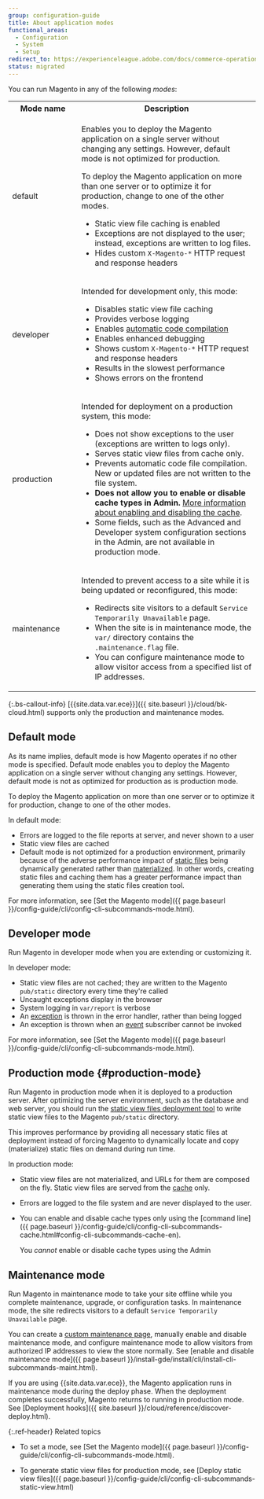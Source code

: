 ```yaml
---
group: configuration-guide
title: About application modes
functional_areas:
  - Configuration
  - System
  - Setup
redirect_to: https://experienceleague.adobe.com/docs/commerce-operations/configuration-guide/setup/application-modes.html
status: migrated
---
```


You can run Magento in any of the following *modes*:

<table>
    <tbody>
        <tr>
            <th style="width: 125px;">Mode name</th>
            <th>Description</th>
        </tr>
        <tr>
        <td>default</td>
        <td><p>Enables you to deploy the Magento application on a single server without changing any settings. However, default mode is not optimized for production.</p>
            <p>To deploy the Magento application on more than one server or to optimize it for production, change to one of the other modes.</p>
            <ul><li>Static view file caching is enabled</li>
                <li>Exceptions are not displayed to the user; instead, exceptions are written to log files.</li>
                <li>Hides custom <code>X-Magento-*</code> HTTP request and response headers</li></ul>
            </td>
    </tr>
    <tr>
        <td>developer</td>
        <td><p>Intended for development only, this mode:</p>
            <ul><li>Disables static view file caching</li>
                <li>Provides verbose logging</li>
                <li>Enables <a href="{{ page.baseurl }}/config-guide/cli/config-cli-subcommands-compiler.html">automatic code compilation</a></li>
                <li>Enables enhanced debugging</li>
                <li>Shows custom <code>X-Magento-*</code> HTTP request and response headers</li>
                <li>Results in the slowest performance</li>
                <li>Shows errors on the frontend</li></ul>
    </td>
    </tr>
    <tr>
        <td>production</td>
        <td><p>Intended for deployment on a production system, this mode:</p>
            <ul><li>Does not show exceptions to the user (exceptions are written to logs only).</li>
                <li>Serves static view files from cache only.</li>
                <li>Prevents automatic code file compilation. New or updated files are not written to the file system.</li>
                <li><b>Does not allow you to enable or disable cache types in Admin.</b> <a href="{{ page.baseurl }}/config-guide/cli/config-cli-subcommands-cache.html#config-cli-subcommands-cache-en">More information about enabling and disabling the cache</a>.</li>
                <li>Some fields, such as the Advanced and Developer system configuration sections in the Admin, are not available in production mode.</li>
            </ul></td>
    </tr>
   <tr>
        <td>maintenance</td>
        <td><p>Intended to prevent access to a site while it is being updated or reconfigured, this mode:</p>
            <ul><li>Redirects site visitors to a default <code>Service Temporarily Unavailable</code> page.</li>
                <li>When the site is in maintenance mode, the <code>var/</code> directory contains the <code>.maintenance.flag</code> file.</li>
                <li>You can configure maintenance mode to allow visitor access from a specified list of IP addresses.</li>
            </ul></td>
        </tr>
</tbody>
</table>

 {:.bs-callout-info}
[{{site.data.var.ece}}]({{ site.baseurl }}/cloud/bk-cloud.html) supports only the production and maintenance modes.

## Default mode

As its name implies, default mode is how Magento operates if no other mode is specified. Default mode enables you to deploy the Magento application on a single server without changing any settings. However, default mode is not as optimized for production as is production mode.

To deploy the Magento application on more than one server or to optimize it for production, change to one of the other modes.

In default mode:

-  Errors are logged to the file reports at server, and never shown to a user
-  Static view files are cached
-  Default mode is not optimized for a production environment, primarily because of the adverse performance impact of [static files](https://glossary.magento.com/static-files) being dynamically generated rather than [materialized](https://en.wikipedia.org/wiki/Materialized_view). In other words, creating static files and caching them has a greater performance impact than generating them using the static files creation tool.

For more information, see [Set the Magento mode]({{ page.baseurl }}/config-guide/cli/config-cli-subcommands-mode.html).

## Developer mode

Run Magento in developer mode when you are extending or customizing it.

In developer mode:

-  Static view files are not cached; they are written to the Magento `pub/static` directory every time they're called
-  Uncaught exceptions display in the browser
-  System logging in `var/report` is verbose
-  An [exception](https://glossary.magento.com/exception) is thrown in the error handler, rather than being logged
-  An exception is thrown when an [event](https://glossary.magento.com/event) subscriber cannot be invoked

For more information, see [Set the Magento mode]({{ page.baseurl }}/config-guide/cli/config-cli-subcommands-mode.html).

## Production mode {#production-mode}

Run Magento in production mode when it is deployed to a production server. After optimizing the server environment, such as the database and web server, you should run the [static view files deployment tool]({{page.baseurl}}/config-guide/cli/config-cli-subcommands-static-view.html) to write static view files to the Magento `pub/static` directory.

This improves performance by providing all necessary static files at deployment instead of forcing Magento to dynamically locate and copy (materialize) static files on demand during run time.

In production mode:

-  Static view files are not materialized, and URLs for them are composed on the fly. Static view files are served from the [cache](https://glossary.magento.com/cache) only.
-  Errors are logged to the file system and are never displayed to the user.
-  You can enable and disable cache types only using the [command line]({{ page.baseurl }}/config-guide/cli/config-cli-subcommands-cache.html#config-cli-subcommands-cache-en).

   You _cannot_ enable or disable cache types using the Admin

## Maintenance mode

Run Magento in maintenance mode to take your site offline while you complete maintenance, upgrade, or configuration tasks.  In maintenance mode, the site redirects visitors to a default `Service Temporarily Unavailable` page.

You can create a [custom maintenance page](https://experienceleague.adobe.com/docs/commerce-operations/upgrade-guide/troubleshooting/maintenance-mode-options.html), manually enable and disable maintenance mode, and configure maintenance mode to allow visitors from authorized IP addresses to view the store normally. See [enable and disable maintenance mode]({{ page.baseurl }}/install-gde/install/cli/install-cli-subcommands-maint.html).

If you are using {{site.data.var.ece}}, the Magento application runs in maintenance mode during the deploy phase. When the deployment completes successfully, Magento returns to running in production mode. See [Deployment hooks]({{ site.baseurl }}/cloud/reference/discover-deploy.html).

{:.ref-header}
Related topics

-  To set a mode, see [Set the Magento mode]({{ page.baseurl }}/config-guide/cli/config-cli-subcommands-mode.html).

-  To generate static view files for production mode, see [Deploy static view files]({{ page.baseurl }}/config-guide/cli/config-cli-subcommands-static-view.html)
